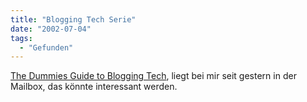 ```yaml
---
title: "Blogging Tech Serie"
date: "2002-07-04"
tags:
  - "Gefunden"
---
```


[The Dummies Guide to Blogging Tech](http://www.microcontentnews.com/entries/20020703-933.htm), liegt bei mir seit gestern in der Mailbox, das könnte interessant werden.
